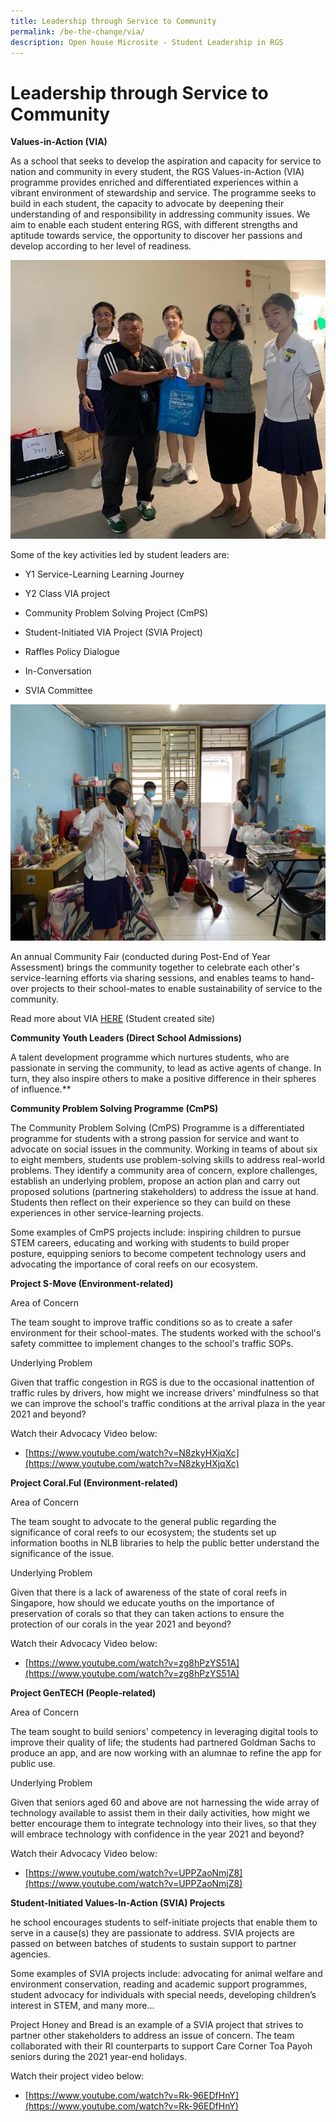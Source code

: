 ```yaml
---
title: Leadership through Service to Community
permalink: /be-the-change/via/
description: Open house Microsite - Student Leadership in RGS
---
```

# Leadership through Service to Community

**Values-in-Action (VIA)**

As a school that seeks to develop the aspiration and capacity for service to nation and community in every student, the RGS Values-in-Action (VIA) programme provides enriched and differentiated experiences within a vibrant environment of stewardship and service. The programme seeks to build in each student, the capacity to advocate by deepening their understanding of and responsibility in addressing community issues. We aim to enable each student entering RGS, with different strengths and aptitude towards service, the opportunity to discover her passions and develop according to her level of readiness.

![](/images/congress%202022%20deepavali%20donation%20drive.jpeg)

Some of the key activities led by student leaders are:

*   Y1 Service-Learning Learning Journey
    
*   Y2 Class VIA project
    
*   Community Problem Solving Project (CmPS)
    
*   Student-Initiated VIA Project (SVIA Project)
    
*   Raffles Policy Dialogue
    
*   In-Conversation
    
*   SVIA Committee

![](/images/house%20cleanupyear1.jpeg)
    
An annual Community Fair (conducted during Post-End of Year Assessment) brings the community together to celebrate each other's service-learning efforts via sharing sessions, and enables teams to hand-over projects to their school-mates to enable sustainability of service to the community.

Read more about VIA [HERE](http://tinyurl.com/VIASITERGS) (Student created site)

**Community Youth Leaders (Direct School Admissions)**

A talent development programme which nurtures students, who are passionate in serving the community, to lead as active agents of change. In turn, they also inspire others to make a positive difference in their spheres of influence.**

**Community Problem Solving Programme (CmPS)**

The Community Problem Solving (CmPS) Programme is a differentiated programme for students with a strong passion for service and want to advocate on social issues in the community. Working in teams of about six to eight members, students use problem-solving skills to address real-world problems. They identify a community area of concern, explore challenges, establish an underlying problem, propose an action plan and carry out proposed solutions (partnering stakeholders) to address the issue at hand. Students then reflect on their experience so they can build on these experiences in other service-learning projects.

Some examples of CmPS projects include: inspiring children to pursue STEM careers, educating and working with students to build proper posture, equipping seniors to become competent technology users and advocating the importance of coral reefs on our ecosystem.

**Project S-Move (Environment-related)**

Area of Concern

The team sought to improve traffic conditions so as to create a safer environment for their school-mates. The students worked with the school's safety committee to implement changes to the school's traffic SOPs.
 
Underlying Problem

Given that traffic congestion in RGS is due to the occasional inattention of traffic rules by drivers, how might we increase drivers' mindfulness so that we can improve the school's traffic conditions at the arrival plaza in the year 2021 and beyond?

Watch their Advocacy Video below:

* [https://www.youtube.com/watch?v=N8zkyHXjqXc](https://www.youtube.com/watch?v=N8zkyHXjqXc)

**Project Coral.Ful (Environment-related)**

Area of Concern

The team sought to advocate to the general public regarding the significance of coral reefs to our ecosystem; the students set up information booths in NLB libraries to help the public better understand the significance of the issue.

Underlying Problem

Given that there is a lack of awareness of the state of coral reefs in Singapore, how should we educate youths on the importance of preservation of corals so that they can taken actions to ensure the protection of our corals in the year 2021 and beyond?

Watch their Advocacy Video below:
 
* [https://www.youtube.com/watch?v=zg8hPzYS51A](https://www.youtube.com/watch?v=zg8hPzYS51A)
 
**Project GenTECH (People-related)**

Area of Concern

The team sought to build seniors' competency in leveraging digital tools to improve their quality of life; the students had partnered Goldman Sachs to produce an app, and are now working with an alumnae to refine the app for public use.
 
Underlying Problem

Given that seniors aged 60 and above are not harnessing the wide array of technology available to assist them in their daily activities, how might we better encourage them to integrate technology into their lives, so that they will embrace technology with confidence in the year 2021 and beyond?

Watch their Advocacy Video below:

* [https://www.youtube.com/watch?v=UPPZaoNmjZ8](https://www.youtube.com/watch?v=UPPZaoNmjZ8)

  
**Student-Initiated Values-In-Action (SVIA) Projects**

he school encourages students to self-initiate projects that enable them to serve in a cause(s) they are passionate to address. SVIA projects are passed on between batches of students to sustain support to partner agencies.

Some examples of SVIA projects include: advocating for animal welfare and environment conservation, reading and academic support programmes, student advocacy for individuals with special needs, developing children’s interest in STEM, and many more…

Project Honey and Bread is an example of a SVIA project that strives to partner other stakeholders to address an issue of concern. The team collaborated with their RI counterparts to support Care Corner Toa Payoh seniors during the 2021 year-end holidays.

Watch their project video below:

* [https://www.youtube.com/watch?v=Rk-96EDfHnY](https://www.youtube.com/watch?v=Rk-96EDfHnY)